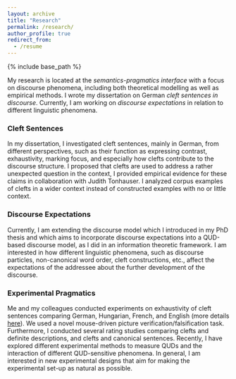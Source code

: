```yaml
---
layout: archive
title: "Research"
permalink: /research/
author_profile: true
redirect_from:
  - /resume
---
```


{% include base_path %}  

My research is located at the *semantics-pragmatics interface* with a focus on discourse phenomena, including both theoretical modelling as well as empirical methods. I wrote my dissertation on German *cleft sentences in discourse*. Currently, I am working on *discourse expectations* in relation to different linguistic phenomena.
### Cleft Sentences
In my dissertation, I investigated cleft sentences, mainly in German, from different perspectives, such as their function as expressing contrast, exhaustivity, marking focus, and especially how clefts contribute to the discourse structure. I proposed that clefts are used to address a rather unexpected question in the context, I provided empirical evidence for these claims in collaboration with Judith Tonhauser. I analyzed corpus examples of clefts in a wider context instead of constructed examples with no or little context. 
### Discourse Expectations
Currently, I am extending the discourse model which I introduced in my PhD thesis and which aims to incorporate discourse expectations into a QUD-based discourse model, as I did in an information theoretic framework. I am interested in how different linguistic phenomena, such as discourse particles, non-canonical word order, cleft constructions, etc., affect the expectations of the addressee about the further development of the discourse. 
### Experimental Pragmatics
Me and my colleagues conducted experiments on exhaustivity of cleft sentences comparing German, Hungarian, French, and English (more details <a href="http://www.xprag.de/?page_id=94" target="_blank">here</a>). We used a novel mouse-driven picture verification/falsification task. Furthermore, I conducted several rating studies comparing clefts and definite descriptions, and clefts and canonical sentences. Recently, I have explored different experimental methods to measure QUDs and the interaction of different QUD-sensitive phenomena. In general, I am interested in new experimental designs that aim for making the experimental set-up as natural as possible.

